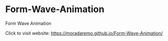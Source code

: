 # Form-Wave-Animation
Form Wave Animation


Click to visit website: https://moradaremo.github.io/Form-Wave-Animation/
